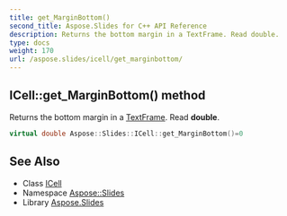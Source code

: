 ```yaml
---
title: get_MarginBottom()
second_title: Aspose.Slides for C++ API Reference
description: Returns the bottom margin in a TextFrame. Read double.
type: docs
weight: 170
url: /aspose.slides/icell/get_marginbottom/
---
```

## ICell::get_MarginBottom() method


Returns the bottom margin in a [TextFrame](../../textframe/). Read **double**.

```cpp
virtual double Aspose::Slides::ICell::get_MarginBottom()=0
```

## See Also

* Class [ICell](../)
* Namespace [Aspose::Slides](../../)
* Library [Aspose.Slides](../../../)